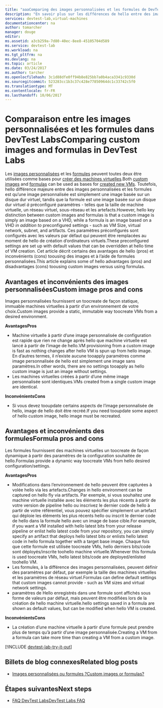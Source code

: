 ```yaml
---
title: "aaaComparing des images personnalisées et les formules de DevTest Labs | Documents Microsoft"
description: "En savoir plus sur les différences de hello entre des images personnalisées et les formules comme base la machine virtuelle afin de décider laquelle correspond le mieux à votre environnement."
services: devtest-lab,virtual-machines
documentationcenter: na
author: tomarcher
manager: douge
editor: 
ms.assetid: a3cb259a-7d80-40ec-8ee8-45105704d589
ms.service: devtest-lab
ms.workload: na
ms.tgt_pltfrm: na
ms.devlang: na
ms.topic: article
ms.date: 03/24/2017
ms.author: tarcher
ms.openlocfilehash: 3c1d88dfe0ff94b8e825bb7a0b4aca3341c9330d
ms.sourcegitcommit: 523283cc1b3c37c428e77850964dc1c33742c5f0
ms.translationtype: MT
ms.contentlocale: fr-FR
ms.lasthandoff: 10/06/2017
---
```

# <a name="comparing-custom-images-and-formulas-in-devtest-labs"></a><span data-ttu-id="98d47-103">Comparaison entre les images personnalisées et les formules dans DevTest Labs</span><span class="sxs-lookup"><span data-stu-id="98d47-103">Comparing custom images and formulas in DevTest Labs</span></span>
<span data-ttu-id="98d47-104">Les [images personnalisées](devtest-lab-create-template.md) et les [formules](devtest-lab-manage-formulas.md) peuvent toutes deux être utilisées comme bases pour [créer des machines virtuelles](devtest-lab-add-vm-with-artifacts.md).</span><span class="sxs-lookup"><span data-stu-id="98d47-104">Both [custom images](devtest-lab-create-template.md) and [formulas](devtest-lab-manage-formulas.md) can be used as bases for [created new VMs](devtest-lab-add-vm-with-artifacts.md).</span></span> <span data-ttu-id="98d47-105">Toutefois, hello différence majeure entre des images personnalisées et les formules est qu’une image personnalisée est simplement une image basée sur un disque dur virtuel, tandis que la formule est une image basée sur un disque dur virtuel *à* préconfiguré paramètres - telles que la taille de machine virtuelle, un réseau virtuel, sous-réseau et les artefacts.</span><span class="sxs-lookup"><span data-stu-id="98d47-105">However, hello key distinction between custom images and formulas is that a custom image is simply an image based on a VHD, while a formula is an image based on a VHD *in addition to* preconfigured settings - such as VM Size, virtual network, subnet, and artifacts.</span></span> <span data-ttu-id="98d47-106">Ces paramètres préconfigurés sont configurés avec les valeurs par défaut qui peuvent être remplacées au moment de hello de création d’ordinateurs virtuels.</span><span class="sxs-lookup"><span data-stu-id="98d47-106">These preconfigured settings are set up with default values that can be overridden at hello time of VM creation.</span></span> <span data-ttu-id="98d47-107">Cet article décrit certains des avantages de hello (pros) et inconvénients (cons) toousing des images et à l’aide de formules personnalisées.</span><span class="sxs-lookup"><span data-stu-id="98d47-107">This article explains some of hello advantages (pros) and disadvantages (cons) toousing custom images versus using formulas.</span></span>

## <a name="custom-image-pros-and-cons"></a><span data-ttu-id="98d47-108">Avantages et inconvénients des images personnalisées</span><span class="sxs-lookup"><span data-stu-id="98d47-108">Custom image pros and cons</span></span>
<span data-ttu-id="98d47-109">Images personnalisées fournissent un toocreate de façon statique, immuable machines virtuelles à partir d’un environnement de votre choix.</span><span class="sxs-lookup"><span data-stu-id="98d47-109">Custom images provide a static, immutable way toocreate VMs from a desired environment.</span></span> 

<span data-ttu-id="98d47-110">**Avantages**</span><span class="sxs-lookup"><span data-stu-id="98d47-110">**Pros**</span></span>

* <span data-ttu-id="98d47-111">Machine virtuelle à partir d’une image personnalisée de configuration est rapide que rien ne change après hello que machine virtuelle est lancé à partir de l’image de hello.</span><span class="sxs-lookup"><span data-stu-id="98d47-111">VM provisioning from a custom image is fast as nothing changes after hello VM is spun up from hello image.</span></span> <span data-ttu-id="98d47-112">En d’autres termes, il n’existe aucune tooapply paramètres comme image personnalisée de hello est simplement une image sans paramètres.</span><span class="sxs-lookup"><span data-stu-id="98d47-112">In other words, there are no settings tooapply as hello custom image is just an image without settings.</span></span> 
* <span data-ttu-id="98d47-113">Les machines virtuelles créées à partir d’une même image personnalisée sont identiques.</span><span class="sxs-lookup"><span data-stu-id="98d47-113">VMs created from a single custom image are identical.</span></span>

<span data-ttu-id="98d47-114">**Inconvénients**</span><span class="sxs-lookup"><span data-stu-id="98d47-114">**Cons**</span></span>

* <span data-ttu-id="98d47-115">Si vous devez tooupdate certains aspects de l’image personnalisée de hello, image de hello doit être recréé.</span><span class="sxs-lookup"><span data-stu-id="98d47-115">If you need tooupdate some aspect of hello custom image, hello image must be recreated.</span></span>  

## <a name="formula-pros-and-cons"></a><span data-ttu-id="98d47-116">Avantages et inconvénients des formules</span><span class="sxs-lookup"><span data-stu-id="98d47-116">Formula pros and cons</span></span>
<span data-ttu-id="98d47-117">Les formules fournissent des machines virtuelles un toocreate de façon dynamique à partir des paramètres de la configuration souhaitée de hello.</span><span class="sxs-lookup"><span data-stu-id="98d47-117">Formulas provide a dynamic way toocreate VMs from hello desired configuration/settings.</span></span>

<span data-ttu-id="98d47-118">**Avantages**</span><span class="sxs-lookup"><span data-stu-id="98d47-118">**Pros**</span></span>

* <span data-ttu-id="98d47-119">Modifications dans l’environnement de hello peuvent être capturées à volée hello via les artefacts.</span><span class="sxs-lookup"><span data-stu-id="98d47-119">Changes in hello environment can be captured on hello fly via artifacts.</span></span> <span data-ttu-id="98d47-120">Par exemple, si vous souhaitez une machine virtuelle installée avec les éléments les plus récents à partir de votre version de pipeline hello ou inscrivez le dernier code de hello à partir de votre référentiel, vous pouvez spécifier simplement un artefact qui déploie les éléments les plus récents hello ou inscrit le dernier code de hello dans la formule hello avec un image de base cible.</span><span class="sxs-lookup"><span data-stu-id="98d47-120">For example, if you want a VM installed with hello latest bits from your release pipeline or enlist hello latest code from your repository, you can simply specify an artifact that deploys hello latest bits or enlists hello latest code in hello formula together with a target base image.</span></span> <span data-ttu-id="98d47-121">Chaque fois que cette formule est utilisée toocreate VMs, hello derniers bits/code sont déployés/inscrite toohello machine virtuelle.</span><span class="sxs-lookup"><span data-stu-id="98d47-121">Whenever this formula is used toocreate VMs, hello latest bits/code are deployed/enlisted toohello VM.</span></span> 
* <span data-ttu-id="98d47-122">Les formules, à la différence des images personnalisées, peuvent définir des paramètres par défaut, par exemple la taille des machines virtuelles et les paramètres de réseau virtuel.</span><span class="sxs-lookup"><span data-stu-id="98d47-122">Formulas can define default settings that custom images cannot provide - such as VM sizes and virtual network settings.</span></span> 
* <span data-ttu-id="98d47-123">paramètres de Hello enregistrés dans une formule sont affichés sous forme de valeurs par défaut, mais peuvent être modifiées lors de la création de hello machine virtuelle.</span><span class="sxs-lookup"><span data-stu-id="98d47-123">hello settings saved in a formula are shown as default values, but can be modified when hello VM is created.</span></span> 

<span data-ttu-id="98d47-124">**Inconvénients**</span><span class="sxs-lookup"><span data-stu-id="98d47-124">**Cons**</span></span>

* <span data-ttu-id="98d47-125">La création d’une machine virtuelle à partir d’une formule peut prendre plus de temps qu’à partir d’une image personnalisée.</span><span class="sxs-lookup"><span data-stu-id="98d47-125">Creating a VM from a formula can take more time than creating a VM from a custom image.</span></span>

[!INCLUDE [devtest-lab-try-it-out](../../includes/devtest-lab-try-it-out.md)]

## <a name="related-blog-posts"></a><span data-ttu-id="98d47-126">Billets de blog connexes</span><span class="sxs-lookup"><span data-stu-id="98d47-126">Related blog posts</span></span>
* [<span data-ttu-id="98d47-127">Images personnalisées ou formules ?</span><span class="sxs-lookup"><span data-stu-id="98d47-127">Custom images or formulas?</span></span>](https://blogs.msdn.microsoft.com/devtestlab/2016/04/06/custom-images-or-formulas/)

## <a name="next-steps"></a><span data-ttu-id="98d47-128">Étapes suivantes</span><span class="sxs-lookup"><span data-stu-id="98d47-128">Next steps</span></span>
- [<span data-ttu-id="98d47-129">FAQ DevTest Labs</span><span class="sxs-lookup"><span data-stu-id="98d47-129">DevTest Labs FAQ</span></span>](devtest-lab-faq.md)
